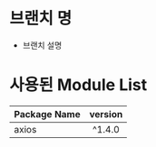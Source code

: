 # 브랜치 명
- 브랜치 설명

# 사용된 Module List
|Package Name                 	| version  	    |
| :--                         	| :--:     		|
|axios       		            |^1.4.0 		|